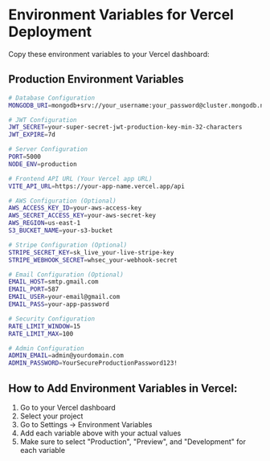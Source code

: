 # Environment Variables for Vercel Deployment

Copy these environment variables to your Vercel dashboard:

## Production Environment Variables

```bash
# Database Configuration
MONGODB_URI=mongodb+srv://your_username:your_password@cluster.mongodb.net/secureshop_prod?retryWrites=true&w=majority

# JWT Configuration  
JWT_SECRET=your-super-secret-jwt-production-key-min-32-characters
JWT_EXPIRE=7d

# Server Configuration
PORT=5000
NODE_ENV=production

# Frontend API URL (Your Vercel app URL)
VITE_API_URL=https://your-app-name.vercel.app/api

# AWS Configuration (Optional)
AWS_ACCESS_KEY_ID=your-aws-access-key
AWS_SECRET_ACCESS_KEY=your-aws-secret-key
AWS_REGION=us-east-1
S3_BUCKET_NAME=your-s3-bucket

# Stripe Configuration (Optional)
STRIPE_SECRET_KEY=sk_live_your-live-stripe-key
STRIPE_WEBHOOK_SECRET=whsec_your-webhook-secret

# Email Configuration (Optional)
EMAIL_HOST=smtp.gmail.com
EMAIL_PORT=587
EMAIL_USER=your-email@gmail.com
EMAIL_PASS=your-app-password

# Security Configuration
RATE_LIMIT_WINDOW=15
RATE_LIMIT_MAX=100

# Admin Configuration
ADMIN_EMAIL=admin@yourdomain.com
ADMIN_PASSWORD=YourSecureProductionPassword123!
```

## How to Add Environment Variables in Vercel:

1. Go to your Vercel dashboard
2. Select your project
3. Go to Settings → Environment Variables
4. Add each variable above with your actual values
5. Make sure to select "Production", "Preview", and "Development" for each variable
